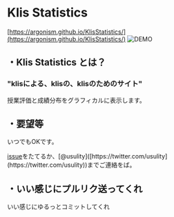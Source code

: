 # Klis Statistics

[https://argonism.github.io/KlisStatistics/](https://argonism.github.io/KlisStatistics/)
![DEMO](https://i.imgur.com/kXODOPA.gif)

## ・Klis Statistics とは？

### __"klisによる、klisの、klisのためのサイト"__

授業評価と成績分布をグラフィカルに表示します。

## ・要望等

いつでもOKです。

[issue]([https://github.com/argonism/KlisStatistics/issues](https://github.com/argonism/KlisStatistics/issues))をたてるか、[@usulity]([https://twitter.com/usulity](https://twitter.com/usulity))までご連絡をば。

## ・いい感じにプルリク送ってくれ

いい感じにゆるっとコミットしてくれ
